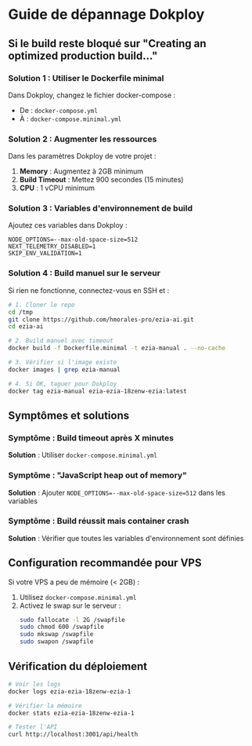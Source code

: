 # Guide de dépannage Dokploy

## Si le build reste bloqué sur "Creating an optimized production build..."

### Solution 1 : Utiliser le Dockerfile minimal

Dans Dokploy, changez le fichier docker-compose :
- De : `docker-compose.yml`
- À : `docker-compose.minimal.yml`

### Solution 2 : Augmenter les ressources

Dans les paramètres Dokploy de votre projet :
1. **Memory** : Augmentez à 2GB minimum
2. **Build Timeout** : Mettez 900 secondes (15 minutes)
3. **CPU** : 1 vCPU minimum

### Solution 3 : Variables d'environnement de build

Ajoutez ces variables dans Dokploy :
```
NODE_OPTIONS=--max-old-space-size=512
NEXT_TELEMETRY_DISABLED=1
SKIP_ENV_VALIDATION=1
```

### Solution 4 : Build manuel sur le serveur

Si rien ne fonctionne, connectez-vous en SSH et :

```bash
# 1. Cloner le repo
cd /tmp
git clone https://github.com/hmorales-pro/ezia-ai.git
cd ezia-ai

# 2. Build manuel avec timeout
docker build -f Dockerfile.minimal -t ezia-manual . --no-cache

# 3. Vérifier si l'image existe
docker images | grep ezia-manual

# 4. Si OK, taguer pour Dokploy
docker tag ezia-manual ezia-ezia-18zenw-ezia:latest
```

## Symptômes et solutions

### Symptôme : Build timeout après X minutes
**Solution** : Utiliser `docker-compose.minimal.yml`

### Symptôme : "JavaScript heap out of memory"
**Solution** : Ajouter `NODE_OPTIONS=--max-old-space-size=512` dans les variables

### Symptôme : Build réussit mais container crash
**Solution** : Vérifier que toutes les variables d'environnement sont définies

## Configuration recommandée pour VPS

Si votre VPS a peu de mémoire (< 2GB) :
1. Utilisez `docker-compose.minimal.yml`
2. Activez le swap sur le serveur :
   ```bash
   sudo fallocate -l 2G /swapfile
   sudo chmod 600 /swapfile
   sudo mkswap /swapfile
   sudo swapon /swapfile
   ```

## Vérification du déploiement

```bash
# Voir les logs
docker logs ezia-ezia-18zenw-ezia-1

# Vérifier la mémoire
docker stats ezia-ezia-18zenw-ezia-1

# Tester l'API
curl http://localhost:3001/api/health
```